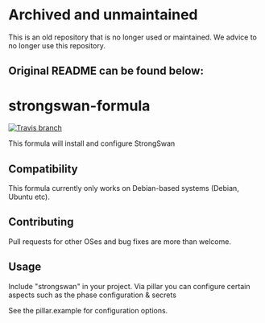# Archived and unmaintained

This is an old repository that is no longer used or maintained. We advice to no longer use this repository.

## Original README can be found below:

# strongswan-formula

[![Travis branch](https://img.shields.io/travis/Enrise/strongswan-formula/master.svg?style=flat-square)](https://travis-ci.org/Enrise/strongswan-formula)

This formula will install and configure StrongSwan

## Compatibility

This formula currently only works on Debian-based systems (Debian, Ubuntu etc).

## Contributing

Pull requests for other OSes and bug fixes are more than welcome.

## Usage

Include "strongswan" in your project.
Via pillar you can configure certain aspects such as the phase configuration & secrets

See the pillar.example for configuration options.
